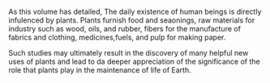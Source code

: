 As this volume has detailed, The daily existence of human beings is directly infulenced by plants. 
Plants furnish food and seaonings,
raw materials for industry such as wood, oils, and rubber, fibers for the manufacture of fabrics and clothing, medicines,fuels, and pulp for making paper.

Such studies may ultimately result in the discovery of many helpful new uses of plants and lead to da deeper appreciation of the significance of the role that plants play in the maintenance of life of Earth.
